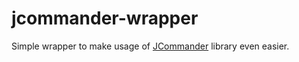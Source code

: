 # jcommander-wrapper
Simple wrapper to make usage of [JCommander](https://github.com/cbeust/jcommander) library even easier.

